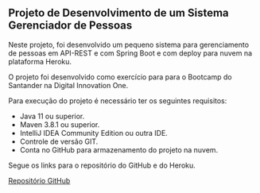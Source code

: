 <h2>Projeto de Desenvolvimento de um Sistema Gerenciador de Pessoas</h2>

Neste projeto, foi desenvolvido um pequeno sistema para gerenciamento de pessoas em API-REST e com Spring Boot e com
deploy para nuvem na plataforma Heroku.

O projeto foi desenvolvido como exercício para para o Bootcamp do Santander na Digital Innovation One.

Para execução do projeto é necessário ter os seguintes requisitos:
* Java 11 ou superior.
* Maven 3.8.1 ou superior.
* IntelliJ IDEA Community Edition ou outra IDE.
* Controle de versão GIT.
* Conta no GitHub para armazenamento do projeto na nuvem.

Segue os links para o repositório do GitHub e do Heroku.

[Repositório GitHub](https://github.com/felipepellizzon/sistema-de-gerenciamento-de-pessoas-em-API-REST-com-Spring-Boot)

